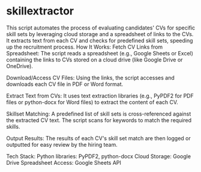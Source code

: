 # skillextractor
This script automates the process of evaluating candidates' CVs for specific skill sets by leveraging cloud storage and a spreadsheet of links to the CVs. It extracts text from each CV and checks for predefined skill sets, speeding up the recruitment process.
How It Works:
Fetch CV Links from Spreadsheet:
The script reads a spreadsheet (e.g., Google Sheets or Excel) containing the links to CVs stored on a cloud drive (like Google Drive or OneDrive).

Download/Access CV Files:
Using the links, the script accesses and downloads each CV file in PDF or Word format.

Extract Text from CVs:
It uses text extraction libraries (e.g., PyPDF2 for PDF files or python-docx for Word files) to extract the content of each CV.

Skillset Matching:
A predefined list of skill sets is cross-referenced against the extracted CV text. The script scans for keywords to match the required skills.

Output Results:
The results of each CV's skill set match are then logged or outputted for easy review by the hiring team.

Tech Stack:
Python libraries: PyPDF2, python-docx
Cloud Storage: Google Drive
Spreadsheet Access: Google Sheets API

